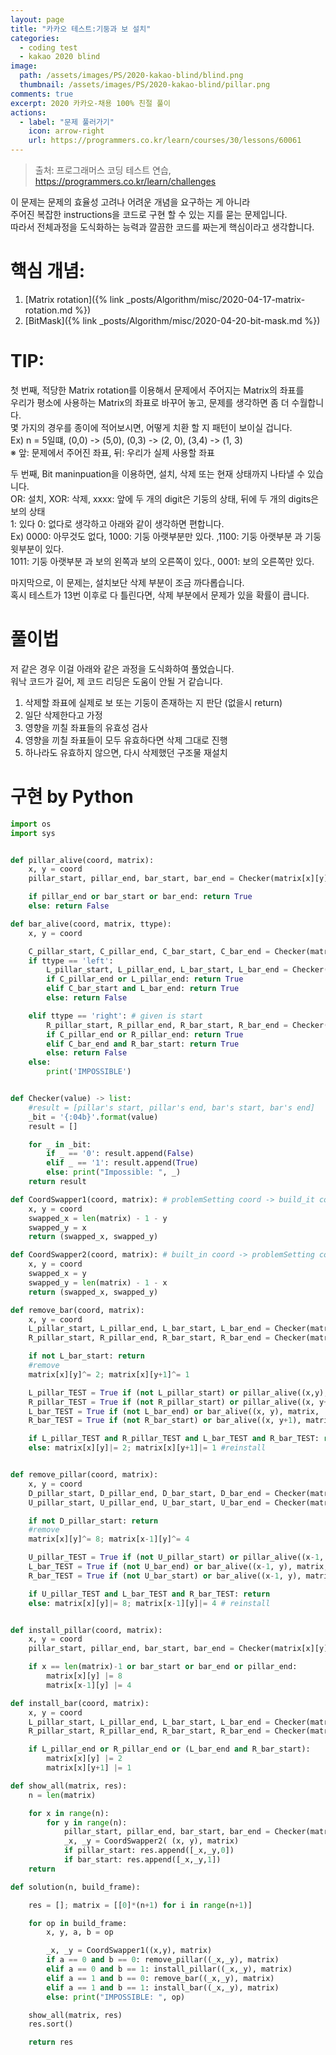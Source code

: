 ```yaml
---
layout: page
title: "카카오 테스트:기둥과 보 설치"
categories:
  - coding test
  - kakao 2020 blind
image:
  path: /assets/images/PS/2020-kakao-blind/blind.png
  thumbnail: /assets/images/PS/2020-kakao-blind/pillar.png
comments: true
excerpt: 2020 카카오-채용 100% 친절 풀이
actions:
  - label: "문제 풀러가기"
    icon: arrow-right
    url: https://programmers.co.kr/learn/courses/30/lessons/60061
---
```

> 출처: 프로그래머스 코딩 테스트 연습, https://programmers.co.kr/learn/challenges<br/>

이 문제는 문제의 효율성 고려나 어려운 개념을 요구하는 게 아니라<br/>
주어진 복잡한 instructions을 코드로 구현 할 수 있는 지를 묻는 문제입니다.<br/>
따라서 전체과정을 도식화하는 능력과 깔끔한 코드를 짜는게 핵심이라고 생각합니다.<br/>

# 핵심 개념:
1. [Matrix rotation]({% link _posts/Algorithm/misc/2020-04-17-matrix-rotation.md %})
2. [BitMask]({% link _posts/Algorithm/misc/2020-04-20-bit-mask.md %})

# TIP:
첫 번째, 적당한 Matrix rotation를 이용해서 문제에서 주어지는 Matrix의 좌표를<br/>
우리가 평소에 사용하는 Matrix의 좌표로 바꾸어 놓고, 문제를 생각하면 좀 더 수월합니다.<br/>
몇 가지의 경우를 종이에 적어보시면, 어떻게 치환 할 지 패턴이 보이실 겁니다.<br/>
Ex) n = 5일떄, (0,0) -> (5,0), (0,3) -> (2, 0), (3,4) -> (1, 3)<br/>
※ 앞: 문제에서 주어진 좌표, 뒤: 우리가 실제 사용할 좌표<br/>

두 번째, Bit maninpuation을 이용하면, 설치, 삭제 또는 현재 상태까지 나타낼 수 있습니다.<br/>
OR: 설치, XOR: 삭제, xxxx: 앞에 두 개의 digit은 기둥의 상태, 뒤에 두 개의 digits은 보의 상태<br/>
1: 있다 0: 없다로 생각하고 아래와 같이 생각하면 편합니다.<br/>
Ex) 0000: 아무것도 없다, 1000: 기둥 아랫부분만 있다. ,1100: 기둥 아랫부분 과 기둥 윗부분이 있다.<br/>
1011: 기둥 아랫부분 과 보의 왼쪽과 보의 오른쪽이 있다., 0001: 보의 오른쪽만 있다.<br/>

마지막으로, 이 문제는, 설치보단 삭제 부분이 조금 까다롭습니다.<br/>
혹시 테스트가 13번 이후로 다 틀린다면, 삭제 부분에서 문제가 있을 확률이 큽니다.<br/>

# 풀이법
저 같은 경우 이걸 아래와 같은 과정을 도식화하여 풀었습니다.<br/>
워낙 코드가 길어, 제 코드 리딩은 도움이 안될 거 같습니다.

1. 삭제할 좌표에 실제로 보 또는 기둥이 존재하는 지 판단 (없을시 return)
2. 일단 삭제한다고 가정
3. 영향을 끼칠 좌표들의 유효성 검사
4. 영향을 끼칠 좌표들이 모두 유효하다면 삭제 그대로 진행
5. 하나라도 유효하지 않으면, 다시 삭제했던 구조물 재설치


# 구현 by Python

```python
import os
import sys


def pillar_alive(coord, matrix):
    x, y = coord
    pillar_start, pillar_end, bar_start, bar_end = Checker(matrix[x][y])

    if pillar_end or bar_start or bar_end: return True
    else: return False

def bar_alive(coord, matrix, ttype):
    x, y = coord

    C_pillar_start, C_pillar_end, C_bar_start, C_bar_end = Checker(matrix[x][y])
    if ttype == 'left':
        L_pillar_start, L_pillar_end, L_bar_start, L_bar_end = Checker(matrix[x][y-1])
        if C_pillar_end or L_pillar_end: return True
        elif C_bar_start and L_bar_end: return True
        else: return False

    elif ttype == 'right': # given is start
        R_pillar_start, R_pillar_end, R_bar_start, R_bar_end = Checker(matrix[x][y+1])
        if C_pillar_end or R_pillar_end: return True
        elif C_bar_end and R_bar_start: return True
        else: return False
    else:
        print('IMPOSSIBLE')


def Checker(value) -> list:
    #result = [pillar's start, pillar's end, bar's start, bar's end]
    _bit = '{:04b}'.format(value)
    result = []

    for _ in _bit:
        if _ == '0': result.append(False)
        elif _ == '1': result.append(True)
        else: print("Impossible: ", _)
    return result

def CoordSwapper1(coord, matrix): # problemSetting coord -> build_it coord
    x, y = coord
    swapped_x = len(matrix) - 1 - y
    swapped_y = x
    return (swapped_x, swapped_y)

def CoordSwapper2(coord, matrix): # built_in coord -> problemSetting coord
    x, y = coord
    swapped_x = y
    swapped_y = len(matrix) - 1 - x
    return (swapped_x, swapped_y)

def remove_bar(coord, matrix):
    x, y = coord
    L_pillar_start, L_pillar_end, L_bar_start, L_bar_end = Checker(matrix[x][y])
    R_pillar_start, R_pillar_end, R_bar_start, R_bar_end = Checker(matrix[x][y+1])

    if not L_bar_start: return
    #remove
    matrix[x][y]^= 2; matrix[x][y+1]^= 1

    L_pillar_TEST = True if (not L_pillar_start) or pillar_alive((x,y), matrix) else False
    R_pillar_TEST = True if (not R_pillar_start) or pillar_alive((x, y+1), matrix) else False
    L_bar_TEST = True if (not L_bar_end) or bar_alive((x, y), matrix, 'left') else False
    R_bar_TEST = True if (not R_bar_start) or bar_alive((x, y+1), matrix, 'right') else False

    if L_pillar_TEST and R_pillar_TEST and L_bar_TEST and R_bar_TEST: return
    else: matrix[x][y]|= 2; matrix[x][y+1]|= 1 #reinstall


def remove_pillar(coord, matrix):
    x, y = coord
    D_pillar_start, D_pillar_end, D_bar_start, D_bar_end = Checker(matrix[x][y])
    U_pillar_start, U_pillar_end, U_bar_start, U_bar_end = Checker(matrix[x-1][y])

    if not D_pillar_start: return
    #remove
    matrix[x][y]^= 8; matrix[x-1][y]^= 4

    U_pillar_TEST = True if (not U_pillar_start) or pillar_alive((x-1, y), matrix) else False
    L_bar_TEST = True if (not U_bar_end) or bar_alive((x-1, y), matrix, 'left') else False
    R_bar_TEST = True if (not U_bar_start) or bar_alive((x-1, y), matrix, 'right') else False

    if U_pillar_TEST and L_bar_TEST and R_bar_TEST: return
    else: matrix[x][y]|= 8; matrix[x-1][y]|= 4 # reinstall


def install_pillar(coord, matrix):
    x, y = coord
    pillar_start, pillar_end, bar_start, bar_end = Checker(matrix[x][y])

    if x == len(matrix)-1 or bar_start or bar_end or pillar_end:
        matrix[x][y] |= 8
        matrix[x-1][y] |= 4

def install_bar(coord, matrix):
    x, y = coord
    L_pillar_start, L_pillar_end, L_bar_start, L_bar_end = Checker(matrix[x][y])
    R_pillar_start, R_pillar_end, R_bar_start, R_bar_end = Checker(matrix[x][y+1])

    if L_pillar_end or R_pillar_end or (L_bar_end and R_bar_start):
        matrix[x][y] |= 2
        matrix[x][y+1] |= 1

def show_all(matrix, res):
    n = len(matrix)

    for x in range(n):
        for y in range(n):
            pillar_start, pillar_end, bar_start, bar_end = Checker(matrix[x][y])
            _x, _y = CoordSwapper2( (x, y), matrix)
            if pillar_start: res.append([_x,_y,0])
            if bar_start: res.append([_x,_y,1])
    return

def solution(n, build_frame):

    res = []; matrix = [[0]*(n+1) for i in range(n+1)]

    for op in build_frame:
        x, y, a, b = op

        _x, _y = CoordSwapper1((x,y), matrix)
        if a == 0 and b == 0: remove_pillar((_x,_y), matrix)
        elif a == 0 and b == 1: install_pillar((_x,_y), matrix)
        elif a == 1 and b == 0: remove_bar((_x,_y), matrix)
        elif a == 1 and b == 1: install_bar((_x,_y), matrix)
        else: print("IMPOSSIBLE: ", op)

    show_all(matrix, res)
    res.sort()

    return res
```
